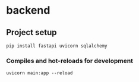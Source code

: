 # backend

## Project setup

```
pip install fastapi uvicorn sqlalchemy
```

### Compiles and hot-reloads for development

```
uvicorn main:app --reload
```

